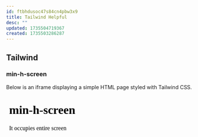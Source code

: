 ```yaml
---
id: ftbhdusoc47s84cn4pbw3x9
title: Tailwind Helpful
desc: ""
updated: 1735504719367
created: 1735503286287
---
```


## Tailwind

### min-h-screen

Below is an iframe displaying a simple HTML page styled with Tailwind CSS.

<iframe
  width='100%'
  height='300'
  srcdoc='
  <!DOCTYPE html>
  <html lang="en">
    <head>
      <meta charset="UTF-8">
      <meta name="viewport" content="width=device-width, initial-scale=1.0">
      <script src="https://cdn.tailwindcss.com"></script>
    </head>
    <body class="flex flex-col items-center justify-center min-h-screen bg-zinc-800">
      <h1 class="text-emerald-400 text-4xl font-bold">min-h-screen</h1>
      <p class="text-sm text-zinc-300">It occupies entire screen</p>
    </body>
  </html>'
  allowfullscreen='allowfullscreen'
  frameborder='0'>
</iframe>
